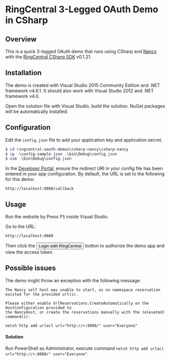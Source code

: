RingCentral 3-Legged OAuth Demo in CSharp
=========================================

## Overview

This is a quick 3-legged OAuth demo that runs using CSharp and [Nancy](http://nancyfx.org/) with the [RingCentral CSharp SDK](https://github.com/ringcentral/ringcentral-csharp) v0.1.21.

## Installation

The demo is created with Visual Studio 2015 Community Edition and .NET framework v4.6.1. It should also work with Visual Studio 2012 and .NET framework v4.0.

Open the solution file with Visual Studio, build the solution. NuGet packages will be automatically installed.


## Configuration

Edit the `config.json` file to add your application key and application secret.

```powershell
$ cd ringcentral-oauth-demos\csharp-nancy\csharp-nancy
$ cp .\config-sample.json .\bin\Debug\config.json
$ vim .\bin\Debug\config.json
```

In the [Developer Portal](http://developer.ringcentral.com/), ensure the redirect URI in your config file has been entered in your app configuration. By default, the URL is set to the following for this demo:

```
http://localhost:8080/callback
```

## Usage

Run the website by Press <kbd>F5</kbd> inside Visual Studio.

Go to the URL:

```
http://localhost:8080
````

Then click the <input type="button" value="Login with RingCentral"/> button to authorize the demo app and view the access token.


## Possible issues

The demo might throw an exception with the following message:

```
The Nancy self host was unable to start, as no namespace reservation existed for the provided url(s).

Please either enable UrlReservations.CreateAutomatically on the HostConfiguration provided to
the NancyHost, or create the reservations manually with the (elevated) command(s):

netsh http add urlacl url="http://+:8080/" user="Everyone"
```

#### Solution

Run PowerShell as Administrator, execute command `netsh http add urlacl url="http://+:8080/" user="Everyone"`.
